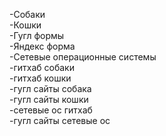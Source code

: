 -Собаки     
-Кошки  
-Гугл формы  
-Яндекс форма  
-Сетевые операционные системы  
-гитхаб собаки  
-гитхаб кошки  
-гугл сайты собака  
-гугл сайты кошки  
-сетевые ос гитхаб  
-гугл сайты сетевые ос  

